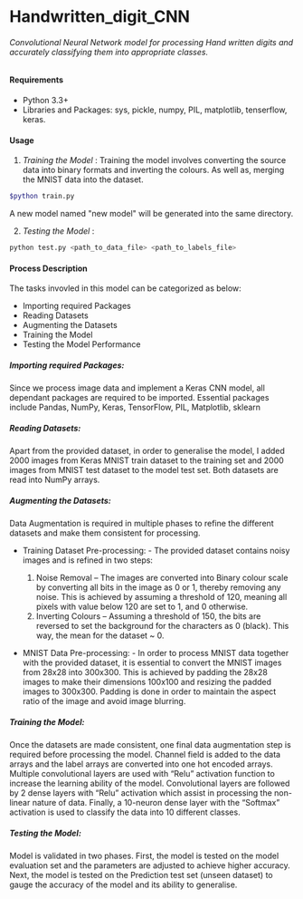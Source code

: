 # Handwritten_digit_CNN
###### Convolutional Neural Network model for processing Hand written digits and accurately classifying them into appropriate classes.

#### Requirements

* Python 3.3+
* Libraries and Packages:
sys, pickle, numpy, PIL, matplotlib, tenserflow, keras.

#### Usage

1.  *Training the Model* : Training the model involves converting the source data into binary formats and inverting the colours. As well as, merging the MNIST data into the dataset.
```sh
$python train.py
```
A new model named "new model" will be generated into the same directory.

2.  *Testing the Model* : 
```sh
python test.py <path_to_data_file> <path_to_labels_file>
```

#### Process Description

The tasks invovled in this model can be categorized as below:
* Importing required Packages
* Reading Datasets
* Augmenting the Datasets
* Training the Model
* Testing the Model Performance

##### Importing required Packages:
Since we process image data and implement a Keras CNN model, all dependant packages are required to be imported. Essential packages include Pandas, NumPy, Keras, TensorFlow, PIL, Matplotlib, sklearn

##### Reading Datasets: 
Apart from the provided dataset, in order to generalise the model, I added 2000 images from Keras MNIST train dataset to the training set and 2000 images from MNIST test dataset to the model test set. Both datasets are read into NumPy arrays.

##### Augmenting the Datasets: 
Data Augmentation is required in multiple phases to refine the different datasets and make them consistent for processing.
* Training Dataset Pre-processing: - The provided dataset contains noisy images and is refined in two steps:
  1.  Noise Removal – The images are converted into Binary colour scale by converting all bits in the image as 0 or 1, thereby removing any noise. This is achieved by assuming a threshold of 120, meaning all pixels with value below 120 are set to 1, and 0 otherwise.
  2.  Inverting Colours – Assuming a threshold of 150, the bits are reversed to set the background for the characters as 0 (black). This way, the mean for the dataset ~ 0.
  
* MNIST Data Pre-processing: - In order to process MNIST data together with the provided dataset, it is essential to convert the MNIST images from 28x28 into 300x300. This is achieved by padding the 28x28 images to make their dimensions 100x100 and resizing the padded images to 300x300. Padding is done in order to maintain the aspect ratio of the image and avoid image blurring.

##### Training the Model: 
Once the datasets are made consistent, one final data augmentation step is required before processing the model. Channel field is added to the data arrays and the label arrays are converted into one hot encoded arrays. Multiple convolutional layers are used with “Relu” activation function to increase the learning ability of the model. Convolutional layers are followed by 2 dense layers with “Relu” activation which assist in processing the non-linear nature of data. Finally, a 10-neuron dense layer with the “Softmax” activation is used to classify the data into 10
different classes.

##### Testing the Model:
Model is validated in two phases. First, the model is tested on the model evaluation set and the parameters are adjusted to achieve higher accuracy. Next, the model is tested on the Prediction test set (unseen dataset) to gauge the accuracy of the model and its ability to generalise.
